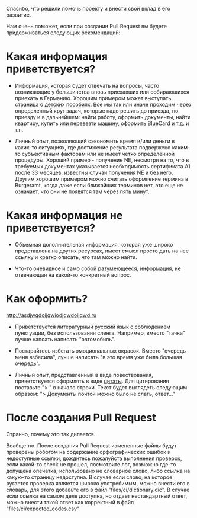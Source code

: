 Спасибо, что решили помочь проекту и внести свой вклад в его развитие.

Нам очень поможет, если при создании Pull Request вы будете придерживаться следующих рекомендаций:

# Какая информация приветствуется?

- Информация, которая будет отвечать на вопросы, часто возникающие у большинства вновь приехавших или собирающихся 
приехать в Германию. Хорошим примером может выступать страница о [детских пособиях](https://github.com/ru-de/faq/blob/master/%D0%94%D0%B5%D1%82%D1%81%D0%BA%D0%B8%D0%B5%20%D0%BF%D0%BE%D1%81%D0%BE%D0%B1%D0%B8%D1%8F.md). Все мы так или иначе проходим через определенный круг задач, которые надо решить до приезда, по приезду и в дальнейшем: найти работу, оформить документы, найти квартиру, купить или перевезти машину, оформить BlueCard и т.д. и т.п.
 
- Личный опыт, позволяющий сэкономить время и/или деньги в каких-то ситуациях, где достижение результата подвержено каким-то субъективным факторам или не имеет четко определенной процедуры. Хороший пример - получение NE, несмотря на то, что в требуемых документах указывается необходимость сертификата A1 после 33 месяцев, известны случаи получения NE и без него.
 Другим хорошим примером можно считать оформление термина в Burgeramt, когда даже если ближайших терминов нет, это еще не означает, что они не появятся там через пять минут.

# Какая информация не приветствуется?

- Объемная дополнительная информация, которая уже широко представлена на других ресурсах, имеет смысл просто дать на нее ссылку и кратко описать, что там можно найти.

- Что-то очевидное и само собой разумеющееся, информация, не отвечающая на какой-то конкретный вопрос.


# Как оформить?
http://asdjwqdoijqwiodjqwdoijqwd.ru
- Приветствуется литературный русский язык с соблюдением пунктуации, без использования сленга. Например, вместо "тачка" лучше напсать написать "автомобиль".

- Постарайтесь избегать эмоциональных окрасок. Вместо "очередь меня взбесила", лучше написать "в это время уже была большая очередь".

- Личный опыт, представленный в виде повествования, приветствуется оформлять в виде [цитаты](https://github.com/ru-de/faq/blob/master/Niederlassungserlaubnis.md#monkeyalice). Для цитирования поставьте "> " в начало строки. Текст будет выглядеть следующим образом: "> Документы почтой можно было не слать, ответ..."  


# После создания Pull Request

Странно, почему это так дилается.

Воабще тю.
После создания Pull Request измененные файлы будут проверены роботом на содержание орфографических ошибок и недоступные ссылки, дождитесь пожалуйста 
выполнения проверок, если какой-то check не прошел, посмотрите лог, возможно где-то допущена опечатка, использовано не словарное слово, либо ссылка на какую-то страницу недоступна.
В случае если слово, на которое ругается проверка является широко употребимым, можно внести его в словарь, для этого добавьте его в файл "files/ci/dictionary.dic".
В случае если ссылка на самом деле доступна, но отдает нестандартный ответ, можно внести такой ответ как корректный в файл "files/ci/expected_codes.csv"